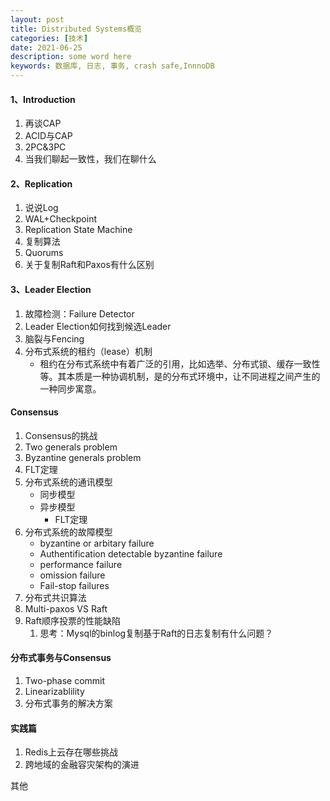 ```yaml
---
layout: post
title: Distributed Systems概览
categories: [技术]
date: 2021-06-25
description: some word here
keywords: 数据库, 日志, 事务, crash safe,InnnoDB
---
```


#### 1、Introduction

1. 再谈CAP
2. ACID与CAP
3. 2PC&3PC
4. 当我们聊起一致性，我们在聊什么

#### 2、Replication

1. 说说Log
2. WAL+Checkpoint
3. Replication State Machine
4. 复制算法
5. Quorums
6. 关于复制Raft和Paxos有什么区别

#### 3、Leader Election

1. 故障检测：Failure Detector
2. Leader Election如何找到候选Leader
3. 脑裂与Fencing
4. 分布式系统的租约（lease）机制
   - 租约在分布式系统中有着广泛的引用，比如选举、分布式锁、缓存一致性等。其本质是一种协调机制，是的分布式环境中，让不同进程之间产生的一种同步寓意。

#### Consensus

1. Consensus的挑战
2. Two generals problem
3. Byzantine generals problem
4. FLT定理
5. 分布式系统的通讯模型
   - 同步模型
   - 异步模型
     - FLT定理
6. 分布式系统的故障模型
   - byzantine or arbitary failure
   - Authentification detectable byzantine failure
   - performance failure
   - omission failure
   - Fail-stop failures
7. 分布式共识算法
8. Multi-paxos VS Raft
9. Raft顺序投票的性能缺陷
   1. 思考：Mysql的binlog复制基于Raft的日志复制有什么问题？

#### 分布式事务与Consensus

1. Two-phase commit
2. Linearizablility
3. 分布式事务的解决方案

#### 实践篇

1. Redis上云存在哪些挑战
2. 跨地域的金融容灾架构的演进

其他
